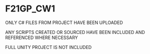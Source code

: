 # F21GP_CW1

ONLY C# FILES FROM PROJECT HAVE BEEN UPLOADED

ANY SCRIPTS CREATED OR SOURCED HAVE BEEN INCLUDED AND REFERENCED WHERE NECESSARY

FULL UNITY PROJECT IS NOT INCLUDED

